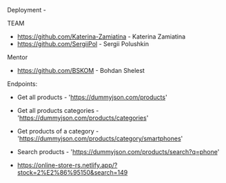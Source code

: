 Deployment -

TEAM
* https://github.com/Katerina-Zamiatina  -  Katerina Zamiatina
* https://github.com/SergiiPol - Sergii Polushkin

Mentor
* https://github.com/BSKOM - Bohdan Shelest


Endpoints:

- Get all products - 'https://dummyjson.com/products'

- Get all products categories - 'https://dummyjson.com/products/categories'

- Get products of a category - 'https://dummyjson.com/products/category/smartphones'

- Search products - 'https://dummyjson.com/products/search?q=phone'

- https://online-store-rs.netlify.app/?stock=2%E2%86%95150&search=149